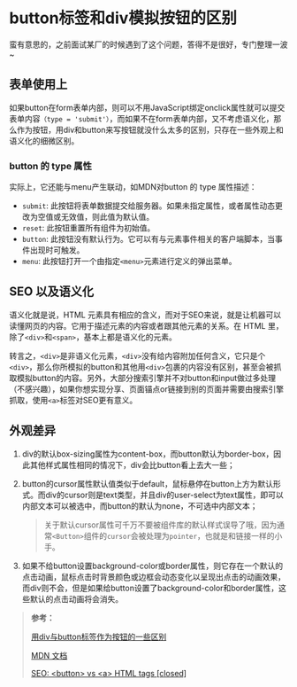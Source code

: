 # button标签和div模拟按钮的区别

蛮有意思的，之前面试某厂的时候遇到了这个问题，答得不是很好，专门整理一波~

## 表单使用上

如果button在form表单内部，则可以不用JavaScript绑定onclick属性就可以提交表单内容`（type = 'submit'）`，而如果不在form表单内部，又不考虑语义化，那么作为按钮，用div和button来写按钮就没什么太多的区别，只存在一些外观上和语义化的细微区别。

### button 的 type 属性

实际上，它还能与menu产生联动，如MDN对button 的 type 属性描述：

-   `submit`: 此按钮将表单数据提交给服务器。如果未指定属性，或者属性动态更改为空值或无效值，则此值为默认值。
-   `reset`: 此按钮重置所有组件为初始值。
-   `button`: 此按钮没有默认行为。它可以有与元素事件相关的客户端脚本，当事件出现时可触发。
-   `menu`: 此按钮打开一个由指定`<menu>`元素进行定义的弹出菜单。

## SEO 以及语义化

语义化就是说，HTML 元素具有相应的含义，而对于SEO来说，就是让机器可以读懂网页的内容。它用于描述元素的内容或者跟其他元素的关系。在 HTML 里，除了`<div>`和`<span>`，基本上都是语义化的元素。

转言之，`<div>`是非语义化元素，`<div>`没有给内容附加任何含义，它只是个`<div>`，那么你所模拟的button和其他用`<div>`包裹的内容没有区别，甚至会被抓取模拟button的内容。另外，大部分搜索引擎并不对button和input做过多处理（不感兴趣），如果你想实现分享、页面锚点or链接到别的页面并需要由搜索引擎抓取，使用`<a>`标签对SEO更有意义。

## 外观差异

1. div的默认box-sizing属性为content-box，而button默认为border-box，因此其他样式属性相同的情况下，div会比button看上去大一些；
2. button的cursor属性默认值类似于default，鼠标悬停在button上方为默认形式。而div的cursor则是text类型，并且div的user-select为text属性，即可以内部文本可以被选中，而button的默认为none，不可选中内部文本；

   > 关于默认cursor属性可千万不要被组件库的默认样式误导了哦，因为通常`<Button>`组件的`cursor`会被处理为`pointer`，也就是和链接一样的小手。

4. 如果不给button设置background-color或border属性，则它存在一个默认的点击动画，鼠标点击时背景颜色或边框会动态变化以呈现出点击的动画效果，而div则不会，但是如果给button设置了background-color和border属性，这些默认的点击动画将会消失。

> **参考：**
>
> [用div与button标签作为按钮的一些区别](https://blog.csdn.net/hhthht8888/article/details/86553277)
>
> [MDN 文档](https://developer.mozilla.org/zh-CN/docs/Web/HTML/Element/button)
>
> [SEO: \<button> vs \<a> HTML tags [closed]](https://stackoverflow.com/questions/19201420/seo-button-vs-a-html-tags)
